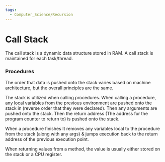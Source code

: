 ```yaml
---
tags:
  - Computer_Science/Recursion
---
```

# Call Stack
The call stack is a dynamic data structure stored in RAM.
A call stack is maintained for each task/thread.

### Procedures
The order that data is pushed onto the stack varies based on machine architecture, but the overall principles are the same.

The stack is utilized when calling procedures.
When calling a procedure, any local variables from the previous environment are pushed onto the stack in (reverse order that they were declared).
Then any arguments are pushed onto the stack.
Then the return address (The address for the program counter to return to) is pushed onto the stack.

When a procedure finishes
It removes any variables local to the procedure from the stack (along with any args) & jumps execution back to the return address of the previous execution point.

When returning values from a method, the value is usually either stored on the stack or a CPU register.
